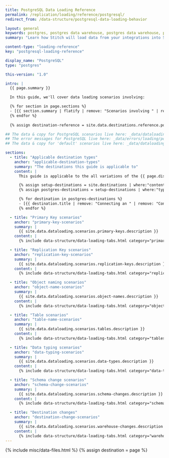```yaml
---
title: PostgreSQL Data Loading Reference
permalink: /replication/loading/reference/postgresql/
redirect_from: /data-structure/postgresql-data-loading-behavior

layout: general
keywords: postgres, postgres data warehouse, postgres data warehouse, postgres etl, etl to postgres
summary: "Learn how Stitch will load data from your integrations into Stitch's PostgreSQL destination."

content-type: "loading-reference"
key: "postgresql-loading-reference"

display_name: "PostgreSQL"
type: "postgres"

this-version: "1.0"

intro: |
  {{ page.summary }}

  In this guide, we'll cover data loading scenarios involving: 

  {% for section in page.sections %}
  - [{{ section.summary | flatify | remove: "Scenarios involving " | remove: "." | | capitalize | strip }}](#{{ section.anchor }})
  {% endfor %}
  
  {% assign destination-reference = site.data.destinations.reference.postgres %}

## The data & copy for PostgreSQL scenarios live here: _data/dataloading/postgres
## The error messages for PostgreSQL live here: _data/errors/loading/postgres.yml
## The data & copy for 'default' scenarios live here: _data/dataloading/scenarios

sections:
  - title: "Applicable destination types"
    anchor: "applicable-destination-types"
    summary: "The destinations this guide is applicable to"
    content: |
      This guide is applicable to the all variations of the {{ page.display_name }} destination, including:

      {% assign setup-destinations = site.destinations | where:"content-type","destination-setup" %}
      {% assign postgres-destinations = setup-destinations | where:"type","postgres" | sort:"title" %}

      {% for destination in postgres-destinations %}
      - [{{ destination.title | remove: "Connecting an " | remove: "Connecting a " | remove: " Destination to Stitch" }}]({{ destination.url | prepend: site.baseurl }})
      {% endfor %}

  - title: "Primary Key scenarios"
    anchor: "primary-key-scenarios"
    summary: |
      {{ site.data.dataloading.scenarios.primary-keys.description }}
    content: |
      {% include data-structure/data-loading-tabs.html category="primary-keys"%}

  - title: "Replication Key scenarios"
    anchor: "replication-key-scenarios"
    summary: |
      {{ site.data.dataloading.scenarios.replication-keys.description }}
    content: |
      {% include data-structure/data-loading-tabs.html category="replication-keys" %}

  - title: "Object naming scenarios"
    anchor: "object-name-scenarios"
    summary: |
      {{ site.data.dataloading.scenarios.object-names.description }}
    content: |
      {% include data-structure/data-loading-tabs.html category="object-names" %}

  - title: "Table scenarios"
    anchor: "table-name-scenarios"
    summary: |
      {{ site.data.dataloading.scenarios.tables.description }}
    content: |
      {% include data-structure/data-loading-tabs.html category="tables" %}

  - title: "Data typing scenarios"
    anchor: "data-typing-scenarios"
    summary: |
      {{ site.data.dataloading.scenarios.data-types.description }}
    content: |
      {% include data-structure/data-loading-tabs.html category="data-types" %}

  - title: "Schema change scenarios"
    anchor: "schema-change-scenarios"
    summary: |
      {{ site.data.dataloading.scenarios.schema-changes.description }}
    content: |
      {% include data-structure/data-loading-tabs.html category="schema-changes" %}

  - title: "Destination changes"
    anchor: "destination-change-scenarios"
    summary: |
      {{ site.data.dataloading.scenarios.warehouse-changes.description }}
    content: |
      {% include data-structure/data-loading-tabs.html category="warehouse-changes" %}
---
```

{% include misc/data-files.html %}
{% assign destination = page %}